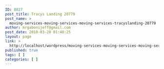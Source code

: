 ```yaml
---
ID: 8827
post_title: Tracys Landing 20779
post_name: >
  moving-services-moving-services-moving-services-tracyslanding-20779
author: mrgabonijeff@gmail.com
post_date: 2018-03-28 01:48:25
layout: page
link: >
  http://localhost/wordpress/moving-services-moving-services-moving-services-tracyslanding-20779/
published: true
tags: [ ]
categories: [ ]
---
```

